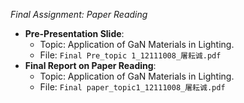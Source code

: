 *Final Assignment: Paper Reading*
   - **Pre-Presentation Slide**: 
     - Topic: Application of GaN Materials in Lighting.
     - File: `Final Pre_topic 1_12111008_屠耘诚.pdf`
   - **Final Report on Paper Reading**:
     - Topic: Application of GaN Materials in Lighting.
     - File: `Final paper_topic1_12111008_屠耘诚.pdf`

